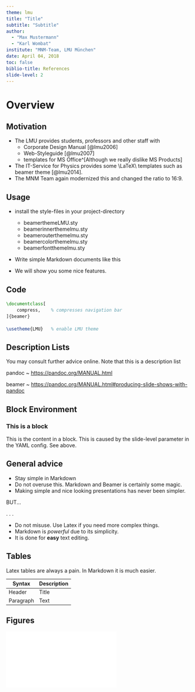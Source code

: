 ```yaml
---
theme: lmu
title: "Title"
subtitle: "Subtitle"
author:
  - "Max Mustermann"
  - "Karl Wombat"
institute: "MNM-Team, LMU München"
date: April 04, 2018
toc: false
biblio-title: References
slide-level: 2
---
```


# Overview

## Motivation

- The LMU provides students, professors and other staff with
  - Corporate Design Manual [@lmu2006]
  - Web-Styleguide [@lmu2007]
  - templates for MS Office^[Although we really dislike MS Products]
- The IT-Service for Physics provides some \LaTeX\ templates such as beamer theme [@lmu2014].
- The MNM Team again modernized this and changed the ratio to 16:9.

## Usage

- install the style-files in your project-directory

  - beamerthemeLMU.sty
  - beamerinnerthemelmu.sty
  - beamerouterthemelmu.sty
  - beamercolorthemelmu.sty
  - beamerfontthemelmu.sty

- Write simple Markdown documents like this
- We will show you some nice features.

## Code

```latex
\documentclass[
    compress,    % compresses navigation bar
]{beamer}

\usetheme{LMU}   % enable LMU theme
```

## Description Lists

You may consult further advice online. Note that this is a description list

pandoc
~ <https://pandoc.org/MANUAL.html>

beamer
~ <https://pandoc.org/MANUAL.html#producing-slide-shows-with-pandoc>

## Block Environment

### This is a block

This is the content in a block. This is caused by the slide-level parameter in
the YAML config. See above.

## General advice

- Stay simple in Markdown
- Do not overuse this. Markdown and Beamer is certainly some magic.
- Making simple and nice looking presentations has never been simpler.

BUT...

. . .

- Do not misuse. Use Latex if you need more complex things.
- Markdown is _powerful_ due to its simplicity.
- It is done for **easy** text editing.

## Tables

Latex tables are always a pain. In Markdown it is much easier.

| Syntax    | Description |
| --------- | ----------- |
| Header    | Title       |
| Paragraph | Text        |

## Figures

![This is the caption](../lmulogo.pdf)
